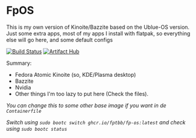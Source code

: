 # FpOS
This is my own version of Kinoite/Bazzite based on the Ublue-OS version.
Just some extra apps, most of my apps I install with flatpak, so everything else will go here, and some default configs

[![Build Status](https://github.com/Fptbb/fp-os/actions/workflows/build.yml/badge.svg)](https://github.com/Fptbb/fp-os/actions/) [![Artifact Hub](https://img.shields.io/endpoint?url=https://artifacthub.io/badge/repository/fp-os)](https://artifacthub.io/packages/search?repo=fp-os)

Summary:
- Fedora Atomic Kinoite (so, KDE/Plasma desktop)
- Bazzite
- Nvidia
- Other things I'm too lazy to put here (Check the files).

*You can change this to some other base image if you want in de `Containerfile`*

*Switch using `sudo bootc switch ghcr.io/fptbb/fp-os:latest` and check using `sudo bootc status`*
